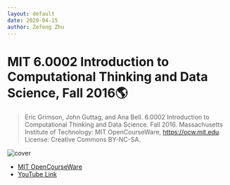 ```yaml
---
layout: default
date: 2020-04-15
author: Zefeng Zhu
---
```


# MIT 6.0002 Introduction to Computational Thinking and Data Science, Fall 2016🌎

> Eric Grimson, John Guttag, and Ana Bell. 6.0002 Introduction to Computational Thinking and Data Science. Fall 2016. Massachusetts Institute of Technology: MIT OpenCourseWare, https://ocw.mit.edu. License: Creative Commons BY-NC-SA.

![cover](https://ocw.mit.edu/courses/electrical-engineering-and-computer-science/6-0002-introduction-to-computational-thinking-and-data-science-fall-2016/6-0002f16.jpg)

* [MIT OpenCourseWare](https://ocw.mit.edu/courses/electrical-engineering-and-computer-science/6-0002-introduction-to-computational-thinking-and-data-science-fall-2016/)
* [YouTube Link](https://www.youtube.com/playlist?list=PLUl4u3cNGP619EG1wp0kT-7rDE_Az5TNd)